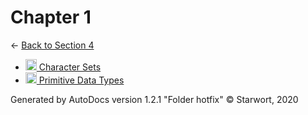 <style>img{height:18px;margin-bottom:-3px}</style>
# Chapter 1

← [Back to Section 4](..)

- [![MD file](https://img.icons8.com/windows/512/4a90e2/regular-document.png) Character Sets](character_sets.html)
- [![MD file](https://img.icons8.com/windows/512/4a90e2/regular-document.png) Primitive Data Types](primitive_data_types.html)

Generated by AutoDocs version 1.2.1 "Folder hotfix" © Starwort, 2020
